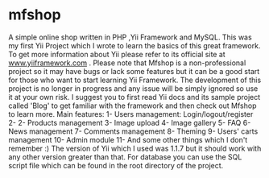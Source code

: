 mfshop
======

A simple online shop written in PHP ,Yii Framework and MySQL. This was my first Yii Project which I wrote to learn the basics of this great framework. To get more information about Yii please refer to its official site at www.yiiframework.com .
Please note that Mfshop is a non-professional project so it may have bugs or lack some features but it can be a good start for those who want to start learning Yii Framework. The development of this project is no longer in progress and any issue will be simply ignored so use it at your own risk. I suggest you to first read Yii docs and its sample project called 'Blog' to get familiar with the framework and then check out Mfshop to learn more.
Main features: 
1-  Users management: Login/logout/register
2-	2- Products management
3-	Image upload
4-	Image gallery
5-	FAQ
6-	News management
7-	Comments management
8-	Theming
9-	Users' carts management
10-	Admin module
11-	And some other things which I don't remember :)
The version of Yii which I used was 1.1.7 but it should work with any other version greater than that. For database you can use the SQL script file which can be found in the root directory of the project.

